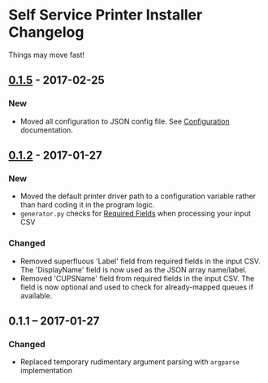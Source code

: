 # Self Service Printer Installer Changelog

Things may move fast!

## [0.1.5] - 2017-02-25

### New
- Moved all configuration to JSON config file. See [Configuration](https://github.com/haircut/self-service-printer-installer/wiki/Configuration) documentation.

## [0.1.2] - 2017-01-27

### New
- Moved the default printer driver path to a configuration variable rather than
  hard coding it in the program logic.
- `generator.py` checks for [Required Fields](https://github.com/haircut/self-service-printer-installer/wiki/Creating-Printer-Queue-Definitions#required-fields)
   when processing your input CSV

### Changed
- Removed superfluous 'Label' field from required fields in the input CSV. The
  'DisplayName' field is now used as the JSON array name/label.
- Removed 'CUPSName' field from required fields in the input CSV. The field is
  now optional and used to check for already-mapped queues if available.

## 0.1.1 – 2017-01-27

### Changed
- Replaced temporary rudimentary argument parsing with `argparse` implementation

[0.1.2]: https://github.com/haircut/self-service-printer-installer/compare/v0.1.1...v0.1.2
[0.1.5]: https://github.com/haircut/self-service-printer-installer/compare/v0.1.2...v0.1.5
